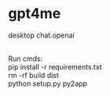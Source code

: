 # gpt4me
desktop chat.openai

<br> Run cmds:
<br> pip install -r requirements.txt
<br> rm -rf build dist
<br> python setup.py py2app
